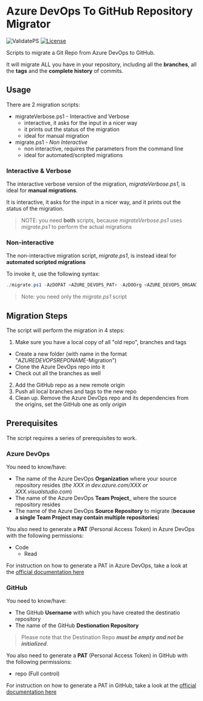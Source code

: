 # Azure DevOps To GitHub Repository Migrator

![ValidatePS](https://github.com/n3wt0n/AzureDevOpsToGitHubRepoMigrator/workflows/ValidatePS/badge.svg)
[![License](https://img.shields.io/github/license/n3wt0n/AzureDevOpsToGitHubRepoMigrator.svg)](https://github.com/n3wt0n/AzureDevOpsToGitHubRepoMigrator/blob/master/LICENSE)

Scripts to migrate a Git Repo from Azure DevOps to GitHub.

It will migrate ALL you have in your repository, including all the __branches__, all the __tags__ and the __complete history__ of commits.

## Usage

There are 2 migration scripts:

- migrateVerbose.ps1 - Interactive and Verbose
  - interactive, it asks for the input in a nicer way
  - it prints out the status of the migration
  - ideal for manual migration
- migrate.ps1 - _Non Interactive_
  - non interactive, requires the parameters from the command line
  - ideal for automated/scripted migrations

### Interactive & Verbose

The interactive verbose version of the migration, _migrateVerbose.ps1_, is ideal for __manual migrations__.

It is interactive, it asks for the input in a nicer way, and it prints out the status of the migration.

> NOTE: you need __both__ scripts, because _migrateVerbose.ps1_ uses _migrate.ps1_ to perform the actual migrations  

### Non-interactive

The non-interactive migration script, _migrate.ps1_, is instead ideal for __automated scripted migrations__

To invoke it, use the following syntax:

```PowerShell
./migrate.ps1 -AzDOPAT <AZURE_DEVOPS_PAT> -AzDOOrg <AZURE_DEVOPS_ORGANIZATION> -AzDOPrj <AZURE_DEVOPS_PROJECT_NAME> -AzDORepo <AZURE_DEVOPS_REPOSITORY_NAME> -GHPAT <GITHUB_PAT> -GHUser <GITHUB_USERNAME> -GHRepo <GITHUB_REPOSITORY_NAME>
```

> Note: you need only the _migrate.ps1_ script

## Migration Steps

The script will perform the migration in 4 steps:

1. Make sure you have a local copy of all "old repo", branches and tags
  - Create a new folder (with name in the format "_AZUREDEVOPSREPONAME_-Migration")
  - Clone the Azure DevOps repo into it
  - Check out all the branches as well
2. Add the GitHub repo as a new remote origin
3. Push all local branches and tags to the new repo
4. Clean up. Remove the Azure DevOps repo and its dependencies from the origins, set the GitHub one as only _origin_

## Prerequisites

The script requires a series of prerequisites to work.

### Azure DevOps

You need to know/have:

- The name of the Azure DevOps __Organization__ where your source repository resides (_the XXX in dev.azure.com/XXX or XXX.visualstudio.com_)
- The name of the Azure DevOps __Team Project___ where the source repository resides
- The name of the Azure DevOps __Source Repository__ to migrate (__because a single Team Project may contain multiple repositories__)

You also need to generate a __PAT__ (Personal Access Token) in Azure DevOps with the following permissions:
- Code
  - Read

For instruction on how to generate a PAT in Azure DevOps, take a look at the [official documentation here](https://docs.microsoft.com/en-us/azure/devops/organizations/accounts/use-personal-access-tokens-to-authenticate?view=azure-devops&tabs=preview-page#create-personal-access-tokens-to-authenticate-access)

### GitHub

You need to know/have:

- The GitHub __Username__ with which you have created the destinatio repository
- The name of the GitHub __Destionation Repository__

> Please note that the Destination Repo ___must be empty and not be initialized___.

You also need to generate a __PAT__ (Personal Access Token) in GitHub with the following permissions:
- repo (Full control)

For instruction on how to generate a PAT in GitHub, take a look at the [official documentation here](https://help.github.com/en/github/authenticating-to-github/creating-a-personal-access-token-for-the-command-line#creating-a-token)